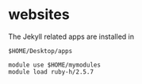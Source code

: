 # websites

The Jekyll related apps are installed in 

`$HOME/Desktop/apps`


```
module use $HOME/mymodules
module load ruby-h/2.5.7
```

